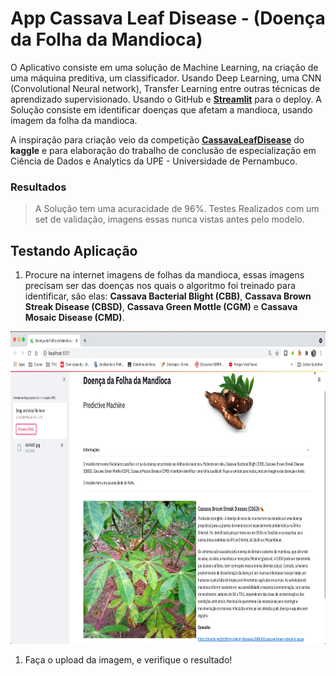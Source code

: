 # App Cassava Leaf Disease - (Doença da Folha da Mandioca)

O Aplicativo consiste em uma solução de Machine Learning, na criação de uma máquina preditiva, um classificador. Usando Deep Learning, uma CNN (Convolutional Neural network), Transfer Learning entre outras técnicas de aprendizado supervisionado. Usando o GitHub e [**Streamlit**](https://streamlit.io/) para o deploy. A Solução consiste em identificar doenças que afetam a mandioca, usando imagem da folha da mandioca.

A inspiração para criação veio da competição [**CassavaLeafDisease**](https://www.kaggle.com/c/cassava-leaf-disease-classification) do **kaggle** e para elaboração do trabalho de conclusão de especialização em Ciência de Dados e Analytics da UPE - Universidade de Pernambuco.

### Resultados
>A Solução tem uma acuracidade de 96%. Testes Realizados com um set de validação, imagens essas nunca vistas antes pelo modelo.

## Testando Aplicação

1. Procure na internet imagens de folhas da mandioca, essas imagens precisam ser das doenças nos quais o algoritmo foi treinado para identificar, são elas: **Cassava Bacterial Blight (CBB)**, **Cassava Brown Streak Disease (CBSD)**, **Cassava Green Mottle (CGM)** e **Cassava Mosaic Disease (CMD)**.

<p align="center">
    <img width="800" height="500" src="./img/app.png">
</p>

1. Faça o upload da imagem, e verifique o resultado!
